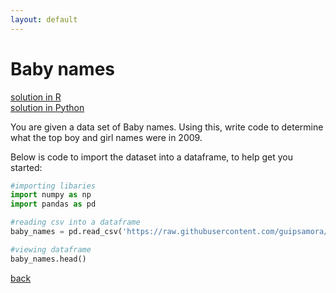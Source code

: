 ```yaml
---
layout: default
---
```


# Baby names

[solution in R](solution-r.md) <br>
[solution in Python](solution-python.md)

You are given a data set of Baby names. Using this, write code to determine what the top boy and girl names were in 2009.

Below is code to import the dataset into a dataframe, to help get you started:

```Python
#importing libaries
import numpy as np
import pandas as pd

#reading csv into a dataframe
baby_names = pd.read_csv('https://raw.githubusercontent.com/guipsamora/pandas_exercises/master/06_Stats/US_Baby_Names/US_Baby_Names_right.csv')

#viewing dataframe
baby_names.head()
```

[back](https://project-dmaestro.github.io/data-interview-qs/)
